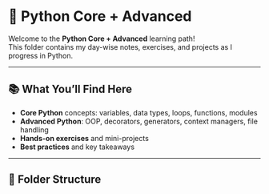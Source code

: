 # 🐍 Python Core + Advanced

Welcome to the **Python Core + Advanced** learning path!  
This folder contains my day-wise notes, exercises, and projects as I progress in Python.

---

## 📚 What You’ll Find Here
- **Core Python** concepts: variables, data types, loops, functions, modules  
- **Advanced Python**: OOP, decorators, generators, context managers, file handling  
- **Hands-on exercises** and mini-projects  
- **Best practices** and key takeaways  

---

## 📂 Folder Structure

